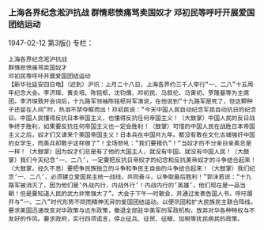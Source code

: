 ### 上海各界纪念淞沪抗战  群情悲愤痛骂卖国奴才  邓初民等呼吁开展爱国团结运动

1947-02-12
第3版()
专栏：

    上海各界纪念淞沪抗战
    群情悲愤痛骂卖国奴才
    邓初民等呼吁开展爱国团结运动
    【新华社延安四日电】（迟到）沪讯：上月二十八日，上海各界约三千人举行“一、二八”十五周年纪念大会。李济琛、黄炎培、陈铭枢、沈钧儒、邓初民、马叙伦、马寅初、罗隆基等为主席团。李济琛致开会词后，十九路军领袖陈铭枢将军演说，在他说到“十九路军是死了，但这颗种子还留在人间”时，热泪不禁夺眶而出！邓初民说：“今天中国人民自动纪念军民自动抗日的纪念日。中国人民懂得反抗日本帝国主义，也懂得反抗任何帝国主义！（大鼓掌）中国人民的反日战争终于胜利，如果要反抗任何帝国主义也一定会胜利！（鼓掌）可惜的中国人民在战胜日本帝国主义之后，奴才们又请来个美国帝国主义！日本兵在中国共九年。都没有敢在文化古城强奸中国的女学生，而美兵却敢于这样做了”！全场怒吼：“我们要报仇”！“当奴才的不分亲日亲美总是一样！（大鼓掌）因为奴才们总是有了他的大国主人，就没有中国，就没有中国人民！（大鼓掌）我们今天纪念‘一、二八’，一定要把反抗日帝奴才的纪念和反抗美帝奴才的斗争结合起来！（大鼓掌，经久不息）要把争民族独立的斗争和争民主自由的斗争结合起来！（大鼓掌）我们纪念‘一、二八’，必须建立爱国民主统一战线，共同奋斗，以争取最后胜利！”郭沫若说：“十九路军被消灭了，因为他们是‘外战内行，内战外行’！内战内行的‘英雄’，他们现在是一品当朝！但是要知道人民的武力非常强大了”。大会于下午一时散会，并通过发表告国人书，呼吁展开与“一、二八”时代形势不同而精神无异的爱国团结运动。以便巩固和扩大民族民主联合阵线。要求美国迅速改变对华政策与远东政策，撤退全部驻华美军的军政机构，放弃对华各种特权与不友好的作风。要求政府，实行四项诺言，停止征兵、征贸、征粮、加税等扰民病民的政策。
